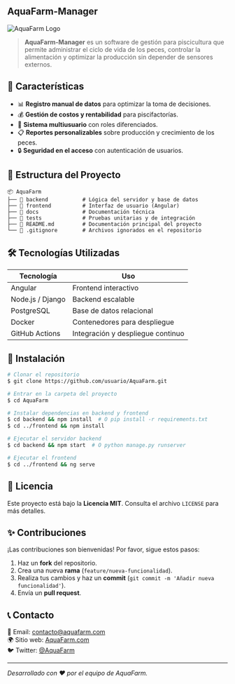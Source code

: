 ## AquaFarm-Manager

![AquaFarm Logo](https://via.placeholder.com/150)

> **AquaFarm-Manager** es un software de gestión para piscicultura que permite administrar el ciclo de vida de los peces, controlar la alimentación y optimizar la producción sin depender de sensores externos.

## 🚀 Características

- 📊 **Registro manual de datos** para optimizar la toma de decisiones.
- 💰 **Gestión de costos y rentabilidad** para piscifactorías.
- 👥 **Sistema multiusuario** con roles diferenciados.
- 📋 **Reportes personalizables** sobre producción y crecimiento de los peces.
- 🔒 **Seguridad en el acceso** con autenticación de usuarios.

## 📂 Estructura del Proyecto

```
📦 AquaFarm
├── 📁 backend           # Lógica del servidor y base de datos
├── 📁 frontend          # Interfaz de usuario (Angular)
├── 📁 docs              # Documentación técnica
├── 📁 tests             # Pruebas unitarias y de integración
├── 📄 README.md         # Documentación principal del proyecto
└── 📄 .gitignore        # Archivos ignorados en el repositorio
```

## 🛠️ Tecnologías Utilizadas

| Tecnología     | Uso |
|---------------|---------------------------------|
| Angular | Frontend interactivo |
| Node.js / Django | Backend escalable |
| PostgreSQL | Base de datos relacional |
| Docker | Contenedores para despliegue |
| GitHub Actions | Integración y despliegue continuo |

## 📌 Instalación

```bash
# Clonar el repositorio
$ git clone https://github.com/usuario/AquaFarm.git

# Entrar en la carpeta del proyecto
$ cd AquaFarm

# Instalar dependencias en backend y frontend
$ cd backend && npm install  # O pip install -r requirements.txt
$ cd ../frontend && npm install

# Ejecutar el servidor backend
$ cd backend && npm start  # O python manage.py runserver

# Ejecutar el frontend
$ cd ../frontend && ng serve
```

## 📜 Licencia

Este proyecto está bajo la **Licencia MIT**. Consulta el archivo `LICENSE` para más detalles.

## ✨ Contribuciones

¡Las contribuciones son bienvenidas! Por favor, sigue estos pasos:
1. Haz un **fork** del repositorio.
2. Crea una nueva **rama** (`feature/nueva-funcionalidad`).
3. Realiza tus cambios y haz un **commit** (`git commit -m 'Añadir nueva funcionalidad'`).
4. Envía un **pull request**.

## 📞 Contacto

📧 Email: contacto@aquafarm.com  
🌍 Sitio web: [AquaFarm.com](https://aquafarm.com)  
🐦 Twitter: [@AquaFarm](https://twitter.com/AquaFarm)

---
_Desarrollado con ❤️ por el equipo de AquaFarm._
